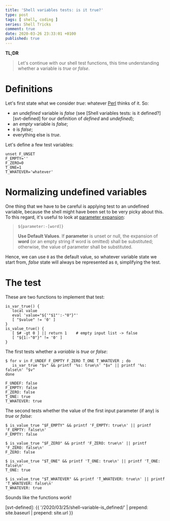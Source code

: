 ```yaml
---
title: 'Shell variables tests: is it true?'
type: post
tags: [ shell, coding ]
series: Shell Tricks
comment: true
date: 2020-03-26 23:33:01 +0100
published: true
---
```


**TL;DR**

> Let's continue with our shell test functions, this time understanding
> whether a variable is *true* or *false*.

# Definitions

Let's first state what we consider *true*: whatever [Perl][] thinks of it.
So:

- an *undefined* variable is *false* (see [Shell variables tests: is it
  defined?][svt-defined] for our definition of *defined* and *undefined*);
- an *empty* variable is *false*;
- `0` is *false*;
- everything else is *true*.

Let's define a few test variables:

```shell
unset F_UNSET
F_EMPTY=''
F_ZERO=0
T_ONE=1
T_WHATEVER='whatever'
```

# Normalizing undefined variables

One thing that we have to be careful is applying test to an undefined
variable, because the shell might have been set to be very picky about this.
To this regard, it's useful to look at [parameter expansion][]:

> `${parameter:-[word]}`
>
> **Use Default Values**. If **parameter** is unset or null, the expansion
> of **word** (or an empty string if word is omitted) shall be substituted;
> otherwise, the value of parameter shall be substituted.

Hence, we can use `0` as the default value, so whatever variable state we
start from, *false* state will always be represented as `0`, simplifying the
test.

# The test

These are two functions to implement that test:

```shell
is_var_true() {
   local value
   eval 'value="${'"$1"':-"0"}"'
   [ "$value" != '0' ]
}
is_value_true() {
   [ $# -gt 0 ] || return 1    # empty input list -> false
   [ "${1:-"0"}" != '0' ]
}
```

The first tests whether a *variable* is *true* or *false*:

```
$ for v in F_UNDEF F_EMPTY F_ZERO T_ONE T_WHATEVER ; do
   is_var_true "$v" && printf '%s: true\n' "$v" || printf '%s: false\n' "$v"
done

F_UNDEF: false
F_EMPTY: false
F_ZERO: false
T_ONE: true
T_WHATEVER: true
```

The second tests whether the value of the first input parameter (if any) is
*true* or *false*:

```shell
$ is_value_true "$F_EMPTY" && printf 'F_EMPTY: true\n' || printf 'F_EMPTY: false\n'
F_EMPTY: false

$ is_value_true "$F_ZERO" && printf 'F_ZERO: true\n' || printf 'F_ZERO: false\n'
F_ZERO: false

$ is_value_true "$T_ONE" && printf 'T_ONE: true\n' || printf 'T_ONE: false\n'
T_ONE: true

$ is_value_true "$T_WHATEVER" && printf 'T_WHATEVER: true\n' || printf 'T_WHATEVER: false\n'
T_WHATEVER: true
```

Sounds like the functions work!

[Perl]: https://www.perl.org/
[parameter expansion]: https://pubs.opengroup.org/onlinepubs/9699919799/utilities/V3_chap02.html#tag_18_06_02
[svt-defined]: {{ '/2020/03/25/shell-variable-is_defined/' | prepend: site.baseurl | prepend: site.url }}
